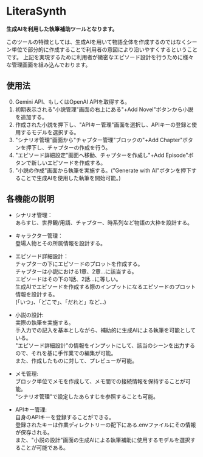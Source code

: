# **LiteraSynth**

**生成AIを利用した執筆補助ツールとなります。**

このツールの特徴としては、生成AIを用いて物語全体を作成するのではなくシーン単位で部分的に作成することで利用者の意図により沿いやすくするということです。
上記を実現するために利用者が緻密なエピソード設計を行うために様々な管理画面を組み込んでおります。

## **使用法**
0) Gemini API、もしくはOpenAI APIを取得する。
1) 初期表示される"小説管理"画面の右上にある"+Add Novel"ボタンから小説を追加する。
2) 作成された小説を押下し、"APIキー管理"画面を選択し、APIキーの登録と使用するモデルを選択する。
3) "シナリオ管理"画面から"チャプター管理"ブロックの"+Add Chapter"ボタンを押下し、チャプターの作成を行う。
4) "エピソード詳細設定"画面へ移動、チャプターを作成し"+Add Episode"ボタンで新しいエピソードを作成する。
5) "小説の作成"画面から執筆を実施する。("Generate with AI"ボタンを押下することで生成AIを使用した執筆を開始可能。)

## **各機能の説明**
- シナリオ管理：  
あらすじ、世界観/用語、チャプター、時系列など物語の大枠を設計する。

- キャラクター管理：  
登場人物とその所属情報を設計する。

- エピソード詳細設計：  
チャプターの下にエピソードのプロットを作成する。  
チャプターは小説における1章、2章...に該当する。  
エピソードはその下の1話、2話...に等しい。  
生成AIでエピソードを作成する際のインプットになるエピソードのプロット情報を設計する。  
(「いつ」、「どこで」、「だれと」など...)

- 小説の設計:  
実際の執筆を実施する。  
手入力での記入を基本としながら、補助的に生成AIによる執筆を可能としている。  
"エピソード詳細設計"の情報をインプットにして、該当のシーンを出力するので、それを基に手作業での編集が可能。  
また、作成したものに対して、プレビューが可能。

- メモ管理:  
ブロック単位でメモを作成して、メモ間での接続情報を保持することが可能。  
"シナリオ管理"で設定したあらすじを参照することも可能。  

- APIキー管理:  
自身のAPIキーを登録することができる。  
登録されたキーは作業ディレクトリーの配下にある.envファイルにその情報が保存される。  
また、"小説の設計"画面の生成AIによる執筆補助に使用するモデルを選択することが可能である。

